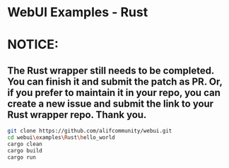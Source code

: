 # WebUI Examples - Rust

# NOTICE: 

## The Rust wrapper still needs to be completed. You can finish it and submit the patch as PR. Or, if you prefer to maintain it in your repo, you can create a new issue and submit the link to your Rust wrapper repo. Thank you.

```sh
git clone https://github.com/alifcommunity/webui.git
cd webui\examples\Rust\hello_world
cargo clean
cargo build
cargo run
```
